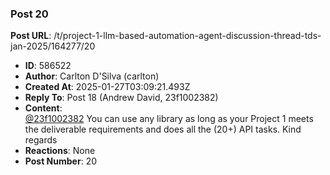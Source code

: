 ### Post 20
**Post URL**: /t/project-1-llm-based-automation-agent-discussion-thread-tds-jan-2025/164277/20
- **ID**: 586522
- **Author**: Carlton D'Silva (carlton)
- **Created At**: 2025-01-27T03:09:21.493Z
- **Reply To**: Post 18 (Andrew David, 23f1002382)
- **Content**:  
  <a class="mention" href="/u/23f1002382">@23f1002382</a>
You can use any library as long as your Project 1 meets the deliverable requirements and does all the (20+) API tasks.
Kind regards
- **Reactions**: None
- **Post Number**: 20

